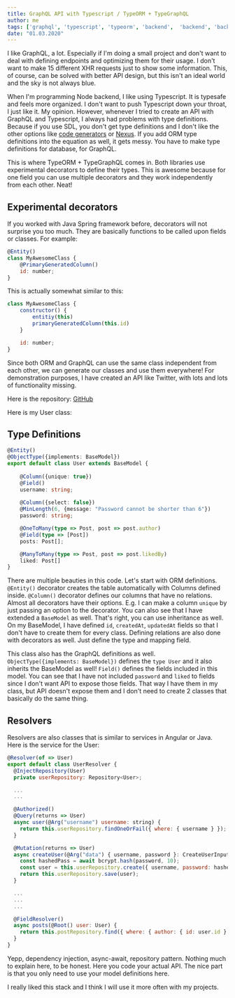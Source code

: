 ```yaml
---
title: GraphQL API with Typescript / TypeORM + TypeGraphQL
author: me
tags: ['graphql', 'typescript', 'typeorm', 'backend',  'backend', 'backend']
date: "01.03.2020"
---
```


I like GraphQL, a lot. Especially if I'm doing a small project and don't want to deal with defining endpoints and optimizing them for their usage. I don't want to make 15 different XHR requests just to show some information. This, of course, can be solved with better API design, but this isn't an ideal world and the sky is not always blue. 

When I'm programming Node backend, I like using Typescript. It is typesafe and feels more organized. I don't want to push Typescript down your throat, I just like it. My opinion. However, whenever I tried to create an API with GraphQL and Typescript, I always had problems with type definitions. Because if you use SDL, you don't get type definitions and I don't like the other options like [code generators](https://graphql-code-generator.com/) or [Nexus](https://github.com/prisma-labs/nexus). If you add ORM type definitions into the equation as well, it gets messy. You have to make type definitions for database, for GraphQL.

This is where TypeORM + TypeGraphQL comes in. Both libraries use experimental decorators to define their types. This is awesome because for one field you can use multiple decorators and they work independently from each other. Neat!

## Experimental decorators

If you worked with Java Spring framework before, decorators will not surprise you too much. They are basically functions to be called upon fields or classes. For example:

```js
@Entity()
class MyAwesomeClass {
    @PrimaryGeneratedColumn()
    id: number;
}
```

This is actually somewhat similar to this:

```js
class MyAwesomeClass {
    constructor() {
        entitiy(this)
        primaryGeneratedColumn(this.id)
    }

    id: number;
}
```

Since both ORM and GraphQL can use the same class independent from each other, we can generate our classes and use them everywhere! For demonstration purposes, I have created an API like Twitter, with lots and lots of functionality missing.

Here is the repository: [GitHub](https://github.com/buncolak/type-blog-backend)

Here is my User class:

## Type Definitions

```ts
@Entity()
@ObjectType({implements: BaseModel})
export default class User extends BaseModel {
    
    @Column({unique: true})
    @Field()
    username: string;
    
    @Column({select: false})
    @MinLength(6, {message: "Password cannot be shorter than 6"})
    password: string;

    @OneToMany(type => Post, post => post.author)
    @Field(type => [Post])
    posts: Post[];

    @ManyToMany(type => Post, post => post.likedBy)
    liked: Post[]
}
```

There are multiple beauties in this code. Let's start with ORM definitions. `@Entity()` decorator creates the table automatically with Columns defined inside. `@Column()` decorator defines our columns that have no relations. Almost all decorators have their options. E.g. I can make a column `unique` by just passing an option to the decorator. You can also see that I have extended a `BaseModel` as well. That's right, you can use inheritance as well. On my BaseModel, I have defined `id`, `createdAt`, `updatedAt` fields so that I don't have to create them for every class. Defining relations are also done with decorators as well. Just define the type and mapping field.

This class also has the GraphQL definitions as well. `ObjectType({implements: BaseModel})` defines the `type User` and it also inherits the BaseModel as well! `Field()` defines the fields included in this model. You can see that I have not included `password` and `liked` to fields since I don't want API to expose those fields. That way I have them in my class, but API doesn't expose them and I don't need to create 2 classes that basically do the same thing.

## Resolvers

Resolvers are also classes that is similar to services in Angular or Java. Here is the service for the User:

```js
@Resolver(of => User)
export default class UserResolver {
  @InjectRepository(User)
  private userRepository: Repository<User>;

  ...
  ...

  @Authorized()
  @Query(returns => User)
  async user(@Arg("username") username: string) {
    return this.userRepository.findOneOrFail({ where: { username } });
  }

  @Mutation(returns => User)
  async createUser(@Arg("data") { username, password }: CreateUserInput) {
    const hashedPass = await bcrypt.hash(password, 10);
    const user = this.userRepository.create({ username, password: hashedPass });
    return this.userRepository.save(user);
  }

  ...
  ...
  ...

  @FieldResolver()
  async posts(@Root() user: User) {
    return this.postRepository.find({ where: { author: { id: user.id } } });
  }
}
```

Yepp, dependency injection, async-await, repository pattern. Nothing much to explain here, to be honest. Here you code your actual API. The nice part is that you only need to use your model definitions here. 

I really liked this stack and I think I will use it more often with my projects.